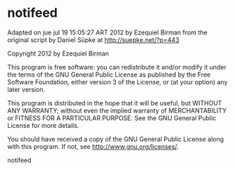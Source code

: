notifeed
========

Adapted on jue jul 19 15:05:27 ART 2012 by Ezequiel Birman from the
original script by Daniel Süpke at http://suepke.net/?p=443

Copyright 2012 by Ezequiel Birman

This program is free software: you can redistribute it and/or modify
it under the terms of the GNU General Public License as published by
the Free Software Foundation, either version 3 of the License, or (at
your option) any later version.

This program is distributed in the hope that it will be useful, but
WITHOUT ANY WARRANTY; without even the implied warranty of
MERCHANTABILITY or FITNESS FOR A PARTICULAR PURPOSE.  See the GNU
General Public License for more details.

You should have received a copy of the GNU General Public License
along with this program.  If not, see <http://www.gnu.org/licenses/>.

notifeed
